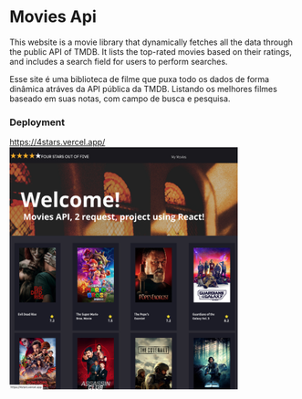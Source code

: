 #          Movies Api 

This website is a movie library that dynamically fetches all the data through the public API of TMDB. It lists the top-rated movies based on their ratings, and includes a search field for users to perform searches.

Esse site é uma biblioteca de filme que puxa todo os dados de forma dinâmica atráves da API pública da TMDB. Listando os melhores filmes baseado em suas notas, com campo de busca e pesquisa.

### Deployment
https://4stars.vercel.app/
<img src="./public/thumb.png" style="width: 400px; height: auto;">

